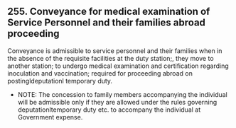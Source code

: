 ## 255. Conveyance for medical examination of Service Personnel and their families abroad proceeding

Conveyance is admissible to service personnel and their families when in the absence of the requisite facilities at the duty station;, they move to another station; to undergo medical examination and certification regarding inoculation and vaccination; required for proceeding abroad on postingldeputationl temporary duty.

- NOTE: The concession to   family members accompanying the individual will be admissible only if they are allowed under the rules governing deputationltemporary duty etc. to accompany the individual at Government expense.
